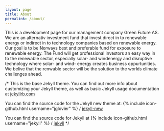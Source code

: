 ```yaml
---
layout: page
title: About
permalink: /about/
---
```

This is a development page for our management company Green Future AS. We are an alternativ investment fund that invest direct in to renewable energy or indirect in to technology companies based on renewable energy. Our goal is to be Norways best and preferable fund for exposure to renewable energy. The Fund will get professional investors an easy way in to the renewable sector, especially solar- and windenergy and disruptive technology where solar- and wind- energy creates business oppurtunities. We belive that the renwable sector will be the solution to the worlds climate challenges ahead.

/*
This is the base Jekyll theme. You can find out more info about customizing your Jekyll theme, as well as basic Jekyll usage documentation at [jekyllrb.com](http://jekyllrb.com/)

You can find the source code for the Jekyll new theme at:
{% include icon-github.html username="jglovier" %} /
[jekyll-new](https://github.com/jglovier/jekyll-new)

You can find the source code for Jekyll at
{% include icon-github.html username="jekyll" %} /
[jekyll](https://github.com/jekyll/jekyll)
*/

